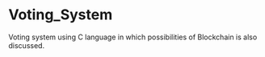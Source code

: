# Voting_System
Voting system using C language in which possibilities of Blockchain is also discussed.
